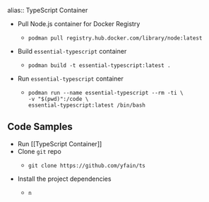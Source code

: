 alias:: TypeScript Container

- Pull Node.js container for Docker Registry
	- ```shell
	  podman pull registry.hub.docker.com/library/node:latest
	  ```
- Build `essential-typescript` container
	- ```shell 
	  podman build -t essential-typescript:latest .
	  ```
- Run `essential-typescript` container
	- ``` shell
	  podman run --name essential-typescript --rm -ti \
	  -v "$(pwd)":/code \
	  essential-typescript:latest /bin/bash
	  ```
## Code Samples
- Run [[TypeScript Container]]
- Clone `git` repo
	- ```shell
	  git clone https://github.com/yfain/ts
	  ```
- Install the project dependencies
	- ```shell
	  n
	  ```